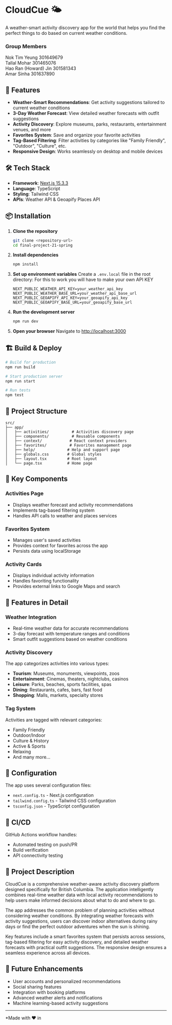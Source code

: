 # CloudCue 🌤️

A weather-smart activity discovery app for the world that helps you find the perfect things to do based on current weather conditions.

### Group Members

Nok Tim Yeung 301649679 <br>
Tallal Mohar 301465076 <br>
Hao Ran (Howard) Jin 301581343 <br>
Amar Sinha 301637890 <br>

## 🚀 Features

- **Weather-Smart Recommendations**: Get activity suggestions tailored to current weather conditions
- **3-Day Weather Forecast**: View detailed weather forecasts with outfit suggestions
- **Activity Discovery**: Explore museums, parks, restaurants, entertainment venues, and more
- **Favorites System**: Save and organize your favorite activities
- **Tag-Based Filtering**: Filter activities by categories like "Family Friendly", "Outdoor", "Culture", etc.
- **Responsive Design**: Works seamlessly on desktop and mobile devices

## 🛠️ Tech Stack

- **Framework**: [Next.js 15.3.3](https://nextjs.org/)
- **Language**: TypeScript
- **Styling**: Tailwind CSS
- **APIs**: Weather API & Geoapify Places API

## 📦 Installation

1. **Clone the repository**

   ```bash
   git clone <repository-url>
   cd final-project-21-spring
   ```

2. **Install dependencies**

   ```bash
   npm install
   ```

3. **Set up environment variables**
   Create a `.env.local` file in the root directory:
   For this to work you will have to make your own API KEY
   ```env
   NEXT_PUBLIC_WEATHER_API_KEY=your_weather_api_key
   NEXT_PUBLIC_WEATHER_BASE_URL=your_weather_api_base_url
   NEXT_PUBLIC_GEOAPIFY_API_KEY=your_geoapify_api_key
   NEXT_PUBLIC_GEOAPIFY_BASE_URL=your_geoapify_base_url
   ```

4. **Run the development server**

   ```bash
   npm run dev
   ```

5. **Open your browser**
   Navigate to [http://localhost:3000](http://localhost:3000)

## 🏗️ Build & Deploy

```bash
# Build for production
npm run build

# Start production server
npm run start

# Run tests
npm test
```

## 📁 Project Structure

```
src/
├── app/
│   ├── activities/          # Activities discovery page
│   ├── components/          # Reusable components
│   ├── context/            # React context providers
│   ├── favorites/          # Favorites management page
│   ├── help/              # Help and support page
│   ├── globals.css        # Global styles
│   ├── layout.tsx         # Root layout
│   └── page.tsx           # Home page
```

## 🎯 Key Components

### Activities Page

- Displays weather forecast and activity recommendations
- Implements tag-based filtering system
- Handles API calls to weather and places services

### Favorites System

- Manages user's saved activities
- Provides context for favorites across the app
- Persists data using localStorage

### Activity Cards

- Displays individual activity information
- Handles favoriting functionality
- Provides external links to Google Maps and search

## 🌟 Features in Detail

### Weather Integration

- Real-time weather data for accurate recommendations
- 3-day forecast with temperature ranges and conditions
- Smart outfit suggestions based on weather conditions

### Activity Discovery

The app categorizes activities into various types:

- **Tourism**: Museums, monuments, viewpoints, zoos
- **Entertainment**: Cinemas, theaters, nightclubs, casinos
- **Leisure**: Parks, beaches, sports facilities, spas
- **Dining**: Restaurants, cafes, bars, fast food
- **Shopping**: Malls, markets, specialty stores

### Tag System

Activities are tagged with relevant categories:

- Family Friendly
- Outdoor/Indoor
- Culture & History
- Active & Sports
- Relaxing
- And many more...

## 🔧 Configuration

The app uses several configuration files:

- `next.config.ts` - Next.js configuration
- `tailwind.config.ts` - Tailwind CSS configuration
- `tsconfig.json` - TypeScript configuration

## 🚀 CI/CD

GitHub Actions workflow handles:

- Automated testing on push/PR
- Build verification
- API connectivity testing

## 📝 Project Description

CloudCue is a comprehensive weather-aware activity discovery platform designed specifically for British Columbia. The application intelligently combines real-time weather data with local activity recommendations to help users make informed decisions about what to do and where to go.

The app addresses the common problem of planning activities without considering weather conditions. By integrating weather forecasts with activity suggestions, users can discover indoor alternatives during rainy days or find the perfect outdoor adventures when the sun is shining.

Key features include a smart favorites system that persists across sessions, tag-based filtering for easy activity discovery, and detailed weather forecasts with practical outfit suggestions. The responsive design ensures a seamless experience across all devices.


## 🔮 Future Enhancements

- User accounts and personalized recommendations
- Social sharing features
- Integration with booking platforms
- Advanced weather alerts and notifications
- Machine learning-based activity suggestions

---

\*Made with ❤️ in
